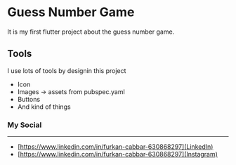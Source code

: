 # Guess Number Game

It is my first flutter project about the guess number game.

## Tools

I use lots of tools by designin this project

- Icon
- Images -> assets from pubspec.yaml
- Buttons
- And kind of things

### My Social

---

- [https://www.linkedin.com/in/furkan-cabbar-630868297](LinkedIn)
- [https://www.linkedin.com/in/furkan-cabbar-630868297](Instagram)
